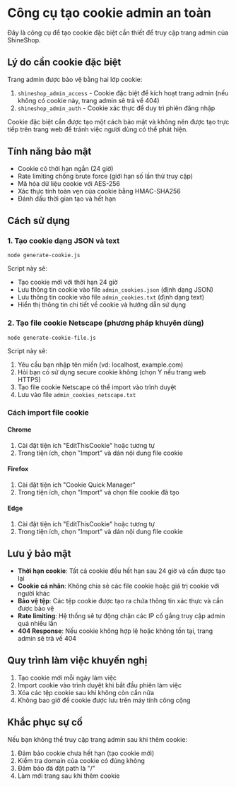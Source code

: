 # Công cụ tạo cookie admin an toàn

Đây là công cụ để tạo cookie đặc biệt cần thiết để truy cập trang admin của ShineShop.

## Lý do cần cookie đặc biệt

Trang admin được bảo vệ bằng hai lớp cookie:

1. `shineshop_admin_access` - Cookie đặc biệt để kích hoạt trang admin (nếu không có cookie này, trang admin sẽ trả về 404)
2. `shineshop_admin_auth` - Cookie xác thực để duy trì phiên đăng nhập

Cookie đặc biệt cần được tạo một cách bảo mật và không nên được tạo trực tiếp trên trang web để tránh việc người dùng có thể phát hiện.

## Tính năng bảo mật

- Cookie có thời hạn ngắn (24 giờ)
- Rate limiting chống brute force (giới hạn số lần thử truy cập)
- Mã hóa dữ liệu cookie với AES-256
- Xác thực tính toàn vẹn của cookie bằng HMAC-SHA256
- Đánh dấu thời gian tạo và hết hạn

## Cách sử dụng

### 1. Tạo cookie dạng JSON và text

```
node generate-cookie.js
```

Script này sẽ:
- Tạo cookie mới với thời hạn 24 giờ
- Lưu thông tin cookie vào file `admin_cookies.json` (định dạng JSON)
- Lưu thông tin cookie vào file `admin_cookies.txt` (định dạng text)
- Hiển thị thông tin chi tiết về cookie và hướng dẫn sử dụng

### 2. Tạo file cookie Netscape (phương pháp khuyên dùng)

```
node generate-cookie-file.js
```

Script này sẽ:
1. Yêu cầu bạn nhập tên miền (vd: localhost, example.com)
2. Hỏi bạn có sử dụng secure cookie không (chọn Y nếu trang web HTTPS)
3. Tạo file cookie Netscape có thể import vào trình duyệt
4. Lưu vào file `admin_cookies_netscape.txt`

### Cách import file cookie

#### Chrome
1. Cài đặt tiện ích "EditThisCookie" hoặc tương tự
2. Trong tiện ích, chọn "Import" và dán nội dung file cookie

#### Firefox
1. Cài đặt tiện ích "Cookie Quick Manager"
2. Trong tiện ích, chọn "Import" và chọn file cookie đã tạo

#### Edge
1. Cài đặt tiện ích "EditThisCookie" hoặc tương tự
2. Trong tiện ích, chọn "Import" và dán nội dung file cookie

## Lưu ý bảo mật

- **Thời hạn cookie**: Tất cả cookie đều hết hạn sau 24 giờ và cần được tạo lại
- **Cookie cá nhân**: Không chia sẻ các file cookie hoặc giá trị cookie với người khác
- **Bảo vệ tệp**: Các tệp cookie được tạo ra chứa thông tin xác thực và cần được bảo vệ
- **Rate limiting**: Hệ thống sẽ tự động chặn các IP cố gắng truy cập admin quá nhiều lần
- **404 Response**: Nếu cookie không hợp lệ hoặc không tồn tại, trang admin sẽ trả về 404

## Quy trình làm việc khuyến nghị

1. Tạo cookie mới mỗi ngày làm việc
2. Import cookie vào trình duyệt khi bắt đầu phiên làm việc
3. Xóa các tệp cookie sau khi không còn cần nữa
4. Không bao giờ để cookie được lưu trên máy tính công cộng

## Khắc phục sự cố

Nếu bạn không thể truy cập trang admin sau khi thêm cookie:
1. Đảm bảo cookie chưa hết hạn (tạo cookie mới)
2. Kiểm tra domain của cookie có đúng không
3. Đảm bảo đã đặt path là "/"
4. Làm mới trang sau khi thêm cookie 